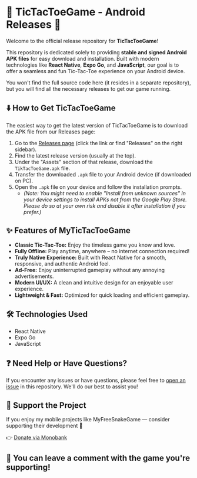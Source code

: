 # 🚀 TicTacToeGame - Android Releases 📱

Welcome to the official release repository for **TicTacToeGame**!

This repository is dedicated solely to providing **stable and signed Android APK files** for easy download and installation. Built with modern technologies like **React Native**, **Expo Go**, and **JavaScript**, our goal is to offer a seamless and fun Tic-Tac-Toe experience on your Android device.

You won't find the full source code here (it resides in a separate repository), but you will find all the necessary releases to get our game running.

## ⬇️ How to Get TicTacToeGame

The easiest way to get the latest version of TicTacToeGame is to download the APK file from our Releases page:

1.  Go to the [Releases page](https://github.com/SerhiiQAA/MyTicTacToeGame/releases) (click the link or find "Releases" on the right sidebar).
2.  Find the latest release version (usually at the top).
3.  Under the "Assets" section of that release, download the `TikTacToeGame.apk` file.
4.  Transfer the downloaded `.apk` file to your Android device (if downloaded on PC).
5.  Open the `.apk` file on your device and follow the installation prompts.
    * *(Note: You might need to enable "Install from unknown sources" in your device settings to install APKs not from the Google Play Store. Please do so at your own risk and disable it after installation if you prefer.)*

## ✨ Features of MyTicTacToeGame

* **Classic Tic-Tac-Toe:** Enjoy the timeless game you know and love.
* **Fully Offline:** Play anytime, anywhere – no internet connection required!
* **Truly Native Experience:** Built with React Native for a smooth, responsive, and authentic Android feel.
* **Ad-Free:** Enjoy uninterrupted gameplay without any annoying advertisements.
* **Modern UI/UX:** A clean and intuitive design for an enjoyable user experience.
* **Lightweight & Fast:** Optimized for quick loading and efficient gameplay.

## 🛠️ Technologies Used

* React Native
* Expo Go
* JavaScript

## ❓ Need Help or Have Questions?

If you encounter any issues or have questions, please feel free to [open an issue](https://github.com/SerhiiQAA/MyTicTacToeGame/issues) in this repository. We'll do our best to assist you!

## 💖 Support the Project

If you enjoy my mobile projects like MyFreeSnakeGame — consider supporting their development 🙌

👉 [Donate via Monobank](https://send.monobank.ua/jar/6mVCH3drmi)

💬 You can leave a comment with the game you're supporting!
---
